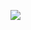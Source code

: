 ![](http://github-profile-summary-cards.vercel.app/api/cards/repos-per-language?username=SyoInoue&theme=default)



<!---
SyoInoue/SyoInoue is a ✨ special ✨ repository because its `README.md` (this file) appears on your GitHub profile.
You can click the Preview link to take a look at your changes.
--->
